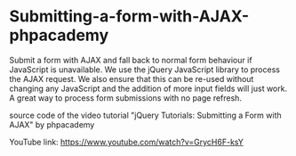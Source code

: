 # Submitting-a-form-with-AJAX-phpacademy
Submit a form with AJAX and fall back to normal form behaviour if JavaScript is unavailable. We use the jQuery JavaScript library to process the AJAX request. We also ensure that this can be re-used without changing any JavaScript and the addition of more input fields will just work. A great way to process form submissions with no page refresh.


source code of the video tutorial "jQuery Tutorials: Submitting a Form with AJAX" by phpacademy

YouTube link:
https://www.youtube.com/watch?v=GrycH6F-ksY
